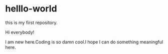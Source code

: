 # helllo-world
this is my first repository.

Hi everybody!

l am new here.Coding is so damn cool.l hope l can do something meaningful here.
